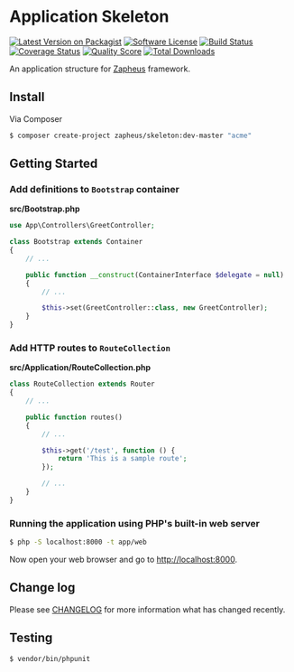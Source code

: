 # Application Skeleton

[![Latest Version on Packagist][ico-version]][link-packagist]
[![Software License][ico-license]](LICENSE.md)
[![Build Status][ico-travis]][link-travis]
[![Coverage Status][ico-scrutinizer]][link-scrutinizer]
[![Quality Score][ico-code-quality]][link-code-quality]
[![Total Downloads][ico-downloads]][link-downloads]

An application structure for [Zapheus](https://github.com/zapheus/zapheus) framework.

## Install

Via Composer

``` bash
$ composer create-project zapheus/skeleton:dev-master "acme"
```

## Getting Started

### Add definitions to `Bootstrap` container

**src/Bootstrap.php**

``` php
use App\Controllers\GreetController;

class Bootstrap extends Container
{
    // ...

    public function __construct(ContainerInterface $delegate = null)
    {
        // ...

        $this->set(GreetController::class, new GreetController);
    }
}
```

### Add HTTP routes to `RouteCollection`

**src/Application/RouteCollection.php**

``` php
class RouteCollection extends Router
{
    // ...

    public function routes()
    {
        // ...

        $this->get('/test', function () {
            return 'This is a sample route';
        });

        // ...
    }
}
```

### Running the application using PHP's built-in web server

``` bash
$ php -S localhost:8000 -t app/web
```

Now open your web browser and go to [http://localhost:8000](http://localhost:8000).

## Change log

Please see [CHANGELOG](CHANGELOG.md) for more information what has changed recently.

## Testing

``` bash
$ vendor/bin/phpunit
```

[ico-version]: https://img.shields.io/packagist/v/zapheus/skeleton.svg?style=flat-square
[ico-license]: https://img.shields.io/badge/license-MIT-brightgreen.svg?style=flat-square
[ico-travis]: https://img.shields.io/travis/zapheus/skeleton/master.svg?style=flat-square
[ico-scrutinizer]: https://img.shields.io/scrutinizer/coverage/g/zapheus/skeleton.svg?style=flat-square
[ico-code-quality]: https://img.shields.io/scrutinizer/g/zapheus/skeleton.svg?style=flat-square
[ico-downloads]: https://img.shields.io/packagist/dt/zapheus/skeleton.svg?style=flat-square

[link-packagist]: https://packagist.org/packages/zapheus/skeleton
[link-travis]: https://travis-ci.org/zapheus/skeleton
[link-scrutinizer]: https://scrutinizer-ci.com/g/zapheus/skeleton/code-structure
[link-code-quality]: https://scrutinizer-ci.com/g/zapheus/skeleton
[link-downloads]: https://packagist.org/packages/zapheus/skeleton
[link-author]: https://github.com/rougin
[link-contributors]: ../../contributors